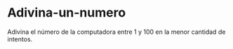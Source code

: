 # Adivina-un-numero
Adivina el número de la computadora entre 1 y 100 en la menor cantidad de intentos.
